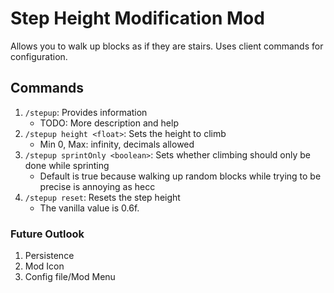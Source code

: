 # Step Height Modification Mod
Allows you to walk up <x> blocks as if they are stairs.
Uses client commands for configuration. 

## Commands
1. `/stepup`: Provides information
    * TODO: More description and help
1. `/stepup height <float>`: Sets the height to climb
    * Min 0, Max: infinity, decimals allowed
1. `/stepup sprintOnly <boolean>`: Sets whether climbing should only be done while sprinting
    * Default is true because walking up random blocks while trying to be precise is annoying as hecc
1. `/stepup reset`: Resets the step height
    * The vanilla value is 0.6f.

### Future Outlook
1. Persistence
1. Mod Icon
1. Config file/Mod Menu